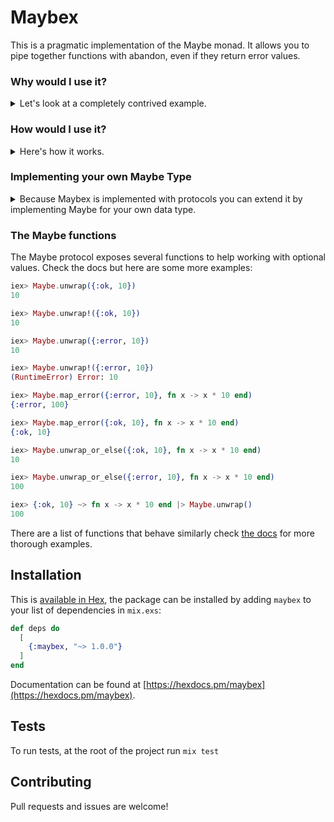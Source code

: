 # Maybex

This is a pragmatic implementation of the Maybe monad. It allows you to pipe together functions with abandon, even if they return error values.

### Why would I use it?

<details>
  <summary>Let's look at a completely contrived example.</summary>
Imagine you get some data and you want to turn it to json then save somewhere:

```elixir
{:ok, %{valid?: true, data: "DATA!"}}
|> turn_into_json()
|> save_to_the_db()
```

Let's say they are implemented like this:

```elixir
def turn_into_json(%{valid?: false}), do: {:error, "Nope"}
def turn_into_json(data), do: {:ok, Jason.encode!(data)}

def save_to_the_db(json), do: DB.save(json)
```

Notice the problem? The return from `turn_into_json` doesn't match what `save_to_the_db` expects. So we have two options.

  1. define `save_to_the_db` such that it can handle an okay / error tuple.
  2. use  `with`.

The first approach would look like this:

```elixir
def save_to_the_db({:ok, json}), do: DB.save(json)
def save_to_the_db({:error, json}), do: {:error, json}
def save_to_the_db(json), do: DB.save(json)
```

There are lots of reasons why it feels wrong. It's not the concern of `save_to_the_db` what `turn_into_json` returns. If `turn_into_json` changes we shouldn't have to also change `save_to_the_db`, so if we do 1. we've introduced coupling that we do not want. Worse than that if we add more functions in between `save_to_the_db` and `turn_into_json` they would also all have to handle an okay / error tuple, which adds overhead. `save_to_the_db` can't handle all of the possible inputs it might get and it shouldn't. In elixir this is easy to do because of pattern matching so is often tempting, but should be avoided.

Option 2 looks like this:

```elixir
data = {:ok, %{valid?: true, data: "DATA!"}}

with {:ok, next} <- turn_into_json(data) do
  save_to_the_db(next)
else
  {:error, "Nope"} -> {:error, "Nope"}
end
```

That's much more reasonable, but even this can get unwieldy quickly. If we add more functions, we have to handle them each in the `else` clause, some may return error tuples, some may return nil:

```elixir
data = {:ok, %{valid?: true, data: "DATA!"}}

with {:ok, next} <- turn_into_json(data),
  result <- spin_it_around_a_bit(next),
  x when not is_nil(x) <- nullable_fun(result) do
  save_to_the_db(x)
else
  nil -> {:error, "Nope"}
  {:error, "Nope"} -> {:error, "Nope"}
end
```
Which again may be fine in small doses, but Maybex offers an alternative:

```elixir
{:ok, %{valid?: true, data: "DATA!"}}
|> Maybe.map(&turn_into_json/1)
|> Maybe.map(&save_to_the_db/1)
```

Or even:

```elixir
import Maybe.Pipe

{:ok, %{valid?: true, data: "DATA!"}}
~> &turn_into_json/1
~> &save_to_the_db/1
```

</details>

### How would I use it?
<details>
<summary>Here's how it works.</summary>

Generally there are two types of things, there are error things and non error things. You can define for yourself what specifically counts as an error, and what isn't, but Maybex provides a few for you. We define the following:

| Error              |   Non Error      |
| -------------------|------------------|
| `{:error, _}`      | `{:ok, _}`       |
| `%Maybe.Error{value: _}` | `%Maybe.Ok{value: _}`  |


If we pass `{:ok, thing}` into `Maybe.map/2` we will pass `thing` into the mapping function, and return that result wrapped in an okay tuple. If we map over an `{:error, thing}` we wont do anything, and will just return the error tuple:

```elixir
iex> {:ok, 10} |> Maybe.map(fn x -> x * 10 end)
{:ok, 100}

iex> {:error, 10} |> Maybe.map(fn x -> x * 10 end)
{:error, 10}

iex> {:ok, 10}
...> |> Maybe.map(fn x -> x * 10 end)
...> |> Maybe.map(fn _x -> {:error, "Nope!"} end)
...> |> Maybe.map(fn x -> x * 10 end)
{:error, "Nope!"}

iex> %Maybe.Ok{value: 10} |> Maybe.map(fn x -> x * 10 end)
%Maybe.Ok{value: 100}

iex> %Maybe.Error{value: 10} |> Maybe.map(fn x -> x * 10 end)
%Maybe.Error{value: 10}

iex> %Maybe.Ok{value: 10}
...> |> Maybe.map(fn x -> x * 10 end)
...> |> Maybe.map(fn _x -> %Maybe.Error{value: "Nope!"} end)
...> |> Maybe.map(fn x -> x * 10 end)
%Maybe.Error{value: "Nope!"}

iex> Maybe.unwrap(%Maybe.Ok{value: 10})
10

iex> Maybe.unwrap(%Maybe.Error{value: 10})
10

iex> Maybe.map_error(%Maybe.Error{value: 10}, fn x -> x * 10 end)
%Maybe.Error{value: 100}
```

There is also an infix version of the `map` function which looks like this `~>`

```elixir
import Maybe.Pipe

iex> {:ok, 10} ~> fn x -> x * 10 end
{:ok, 100}

iex> {:error, 10} ~> fn x -> x * 10 end
{:error, 10}

iex> {:ok, 10}
...> ~> fn x -> x * 10 end
...> ~> fn _x -> {:error, "Nope!"} end
...> ~> fn x -> x * 10 end
{:error, "Nope!"}

```
</details>

### Implementing your own Maybe Type

<details>
  <summary>Because Maybex is implemented with protocols you can extend it by implementing Maybe for your own data type.</summary>
Lets do it for an Ecto.Changeset:

```elixir

defmodule Test do
  use Ecto.Schema

  embedded_schema do
    field(:thing, :integer)
  end
end

defimpl Maybe, for: Ecto.Changeset do
  def map(changeset = %{valid?: true}, fun), do: fun.(changeset)
  def map(changeset, _), do: changeset

  def map_error(changeset = %{valid?: true}, _), do: changeset
  def map_error(changeset, fun), do: fun.(changeset)

  def unwrap!(changeset), do: Ecto.Changeset.apply_action!(changeset, :unwrap)

  def unwrap(changeset) do
    with {:ok, ch} <- Ecto.Changeset.apply_action(changeset, :unwrap) do
      ch
    else
      {:error, ch} -> ch
    end
  end

  def unwrap_or_else(changeset = %{valid?: true}, _), do: changeset
  def unwrap_or_else(changeset, fun), do: fun.(changeset)

  def is_error?(%{valid?: true}), do: false
  def is_error?(%{valid?: _}), do: true

  def is_ok?(%{valid?: true}), do: true
  def is_ok?(%{valid?: _}), do: false
end
```
```sh
iex> %Test{} |> Ecto.Changeset.cast(%{thing: "1"}, [:thing]) |> Maybe.map_error(fn ch ->
  Logger.warn(fn -> "Insert failed: #{inspect(ch)}" end)
end)
#Ecto.Changeset<
  action: nil,
  changes: %{thing: 1},
  errors: [],
  data: #Test<>,
  valid?: true
>

iex> %Test{} |> Ecto.Changeset.cast(%{thing: false}, [:thing]) |> Maybe.map_error(fn ch ->
  Logger.warn(fn -> "Insert failed: #{inspect(ch)}" end)
end)
[warn]  Insert failed: #Ecto.Changeset<action: nil, changes: %{}, errors: [thing: {"is invalid", [type: :integer, validation: :cast]}], data: #Test<>, valid?: false>
```
</details>

### The Maybe functions

The Maybe protocol exposes several functions to help working with optional values. Check the docs but here are some more examples:

```elixir
iex> Maybe.unwrap({:ok, 10})
10

iex> Maybe.unwrap!({:ok, 10})
10

iex> Maybe.unwrap({:error, 10})
10

iex> Maybe.unwrap!({:error, 10})
(RuntimeError) Error: 10

iex> Maybe.map_error({:error, 10}, fn x -> x * 10 end)
{:error, 100}

iex> Maybe.map_error({:ok, 10}, fn x -> x * 10 end)
{:ok, 10}

iex> Maybe.unwrap_or_else({:ok, 10}, fn x -> x * 10 end)
10

iex> Maybe.unwrap_or_else({:error, 10}, fn x -> x * 10 end)
100

iex> {:ok, 10} ~> fn x -> x * 10 end |> Maybe.unwrap()
100
```

There are a list of functions that behave similarly check [the docs](https://hexdocs.pm/maybex) for more thorough examples.


## Installation

This is [available in Hex](https://hex.pm/packages/maybex), the package can be installed
by adding `maybex` to your list of dependencies in `mix.exs`:

```elixir
def deps do
  [
    {:maybex, "~> 1.0.0"}
  ]
end
```

Documentation can be found at [https://hexdocs.pm/maybex](https://hexdocs.pm/maybex).

## Tests

To run tests, at the root of the project run `mix test`

## Contributing

Pull requests and issues are welcome!
